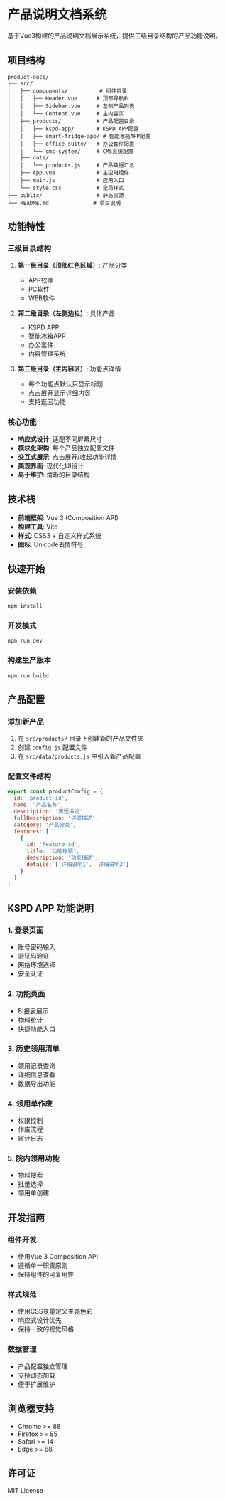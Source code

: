 # 产品说明文档系统

基于Vue3构建的产品说明文档展示系统，提供三级目录结构的产品功能说明。

## 项目结构

```
product-docs/
├── src/
│   ├── components/          # 组件目录
│   │   ├── Header.vue      # 顶部导航栏
│   │   ├── Sidebar.vue     # 左侧产品列表
│   │   └── Content.vue     # 主内容区
│   ├── products/           # 产品配置目录
│   │   ├── kspd-app/       # KSPD APP配置
│   │   ├── smart-fridge-app/ # 智能冰箱APP配置
│   │   ├── office-suite/   # 办公套件配置
│   │   └── cms-system/     # CMS系统配置
│   ├── data/
│   │   └── products.js     # 产品数据汇总
│   ├── App.vue             # 主应用组件
│   ├── main.js             # 应用入口
│   └── style.css           # 全局样式
├── public/                 # 静态资源
└── README.md              # 项目说明
```

## 功能特性

### 三级目录结构
1. **第一级目录（顶部红色区域）**: 产品分类
   - APP软件
   - PC软件  
   - WEB软件

2. **第二级目录（左侧边栏）**: 具体产品
   - KSPD APP
   - 智能冰箱APP
   - 办公套件
   - 内容管理系统

3. **第三级目录（主内容区）**: 功能点详情
   - 每个功能点默认只显示标题
   - 点击展开显示详细内容
   - 支持返回功能

### 核心功能

- **响应式设计**: 适配不同屏幕尺寸
- **模块化架构**: 每个产品独立配置文件
- **交互式展示**: 点击展开/收起功能详情
- **美观界面**: 现代化UI设计
- **易于维护**: 清晰的目录结构

## 技术栈

- **前端框架**: Vue 3 (Composition API)
- **构建工具**: Vite
- **样式**: CSS3 + 自定义样式系统
- **图标**: Unicode表情符号

## 快速开始

### 安装依赖
```bash
npm install
```

### 开发模式
```bash
npm run dev
```

### 构建生产版本
```bash
npm run build
```

## 产品配置

### 添加新产品

1. 在 `src/products/` 目录下创建新的产品文件夹
2. 创建 `config.js` 配置文件
3. 在 `src/data/products.js` 中引入新产品配置

### 配置文件结构

```javascript
export const productConfig = {
  id: 'product-id',
  name: '产品名称',
  description: '简短描述',
  fullDescription: '详细描述',
  category: '产品分类',
  features: [
    {
      id: 'feature-id',
      title: '功能标题',
      description: '功能描述',
      details: ['详细说明1', '详细说明2']
    }
  ]
}
```

## KSPD APP 功能说明

### 1. 登录页面
- 账号密码输入
- 验证码验证
- 网络环境选择
- 安全认证

### 2. 功能页面
- BI报表展示
- 物料统计
- 快捷功能入口

### 3. 历史领用清单
- 领用记录查询
- 详细信息查看
- 数据导出功能

### 4. 领用单作废
- 权限控制
- 作废流程
- 审计日志

### 5. 院内领用功能
- 物料搜索
- 批量选择
- 领用单创建

## 开发指南

### 组件开发
- 使用Vue 3 Composition API
- 遵循单一职责原则
- 保持组件的可复用性

### 样式规范
- 使用CSS变量定义主题色彩
- 响应式设计优先
- 保持一致的视觉风格

### 数据管理
- 产品配置独立管理
- 支持动态加载
- 便于扩展维护

## 浏览器支持

- Chrome >= 88
- Firefox >= 85
- Safari >= 14
- Edge >= 88

## 许可证

MIT License